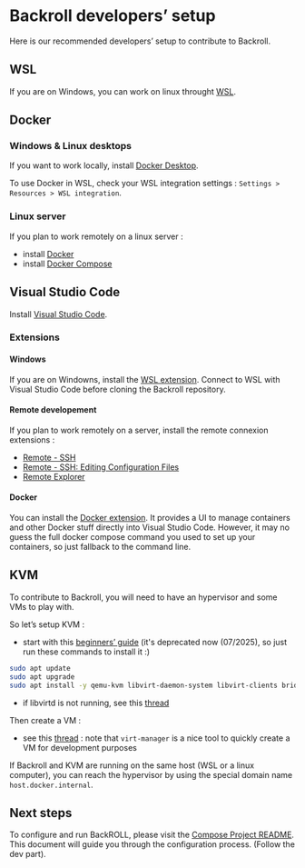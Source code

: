 # Backroll developers’ setup

Here is our recommended developers’ setup to contribute to Backroll.

## WSL

If you are on Windows, you can work on linux throught [WSL](https://learn.microsoft.com/fr-fr/windows/wsl/install).

## Docker

### Windows & Linux desktops

If you want to work locally, install [Docker Desktop](https://docs.docker.com/desktop/install/windows-install/).

To use Docker in WSL, check your WSL integration settings : `Settings > Resources > WSL integration`.

### Linux server

If you plan to work remotely on a linux server :

- install [Docker](https://docs.docker.com/engine/install/)
- install [Docker Compose](https://docs.docker.com/compose/install/linux/)

## Visual Studio Code

Install [Visual Studio Code](https://code.visualstudio.com/download).

### Extensions

#### Windows

If you are on Windowns, install the [WSL extension](https://marketplace.visualstudio.com/items?itemName=ms-vscode-remote.remote-wsl). Connect to WSL with Visual Studio Code before cloning the Backroll repository.

#### Remote developement

If you plan to work remotely on a server, install the remote connexion extensions :

- [Remote - SSH](https://marketplace.visualstudio.com/items?itemName=ms-vscode-remote.remote-ssh)
- [Remote - SSH: Editing Configuration Files](https://marketplace.visualstudio.com/items?itemName=ms-vscode-remote.remote-ssh-edit)
- [Remote Explorer](https://marketplace.visualstudio.com/items?itemName=ms-vscode.remote-explorer)

#### Docker

You can install the [Docker extension](https://marketplace.visualstudio.com/items?itemName=ms-azuretools.vscode-docker). It provides a UI to manage containers and other Docker stuff directly into Visual Studio Code. However, it may no guess the full docker compose command you used to set up your containers, so just fallback to the command line.

## KVM

To contribute to Backroll, you will need to have an hypervisor and some VMs to play with.

So let’s setup KVM :

- start with this [beginners’ guide](https://ubuntu.com/blog/kvm-hyphervisor) (it's deprecated now (07/2025), so just run these commands to install it :)
```bash
sudo apt update
sudo apt upgrade
sudo apt install -y qemu-kvm libvirt-daemon-system libvirt-clients bridge-utils virt-manager
```
- if libvirtd is not running, see this [thread](https://askubuntu.com/questions/1225216/failed-to-connect-socket-to-var-run-libvirt-libvirt-sock#answers)

Then create a VM :

- see this [thread](https://unix.stackexchange.com/questions/309788/how-to-create-a-vm-from-scratch-with-virsh) : note that `virt-manager` is a nice tool to quickly create a VM for development purposes

If Backroll and KVM are running on the same host (WSL or a linux computer), you can reach the hypervisor by using the special domain name `host.docker.internal`.

## Next steps
To configure and run BackROLL, please visit the [Compose Project README](https://github.com/DIMSI-IS/BackROLL/blob/main/compose_project/README.md). This document will guide you through the configuration process. (Follow the dev part).